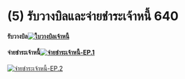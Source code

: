 # (5)    รับวางบิลและจ่ายชำระเจ้าหนี้  640

#### รับวางบิล[![ใบวางบิลเจ้าหนี้](/images/ใบวางบิลเจ้าหนี้.jpg)](/images/ใบวางบิลเจ้าหนี้.jpg)

#### จ่ายชำระเจ้าหนี้[![จ่ายชำระเจ้าหนี้-EP.1](/images/จ่ายชำระเจ้าหนี้-EP.1.jpg)](/images/จ่ายชำระเจ้าหนี้-EP.1.jpg)
[![จ่ายชำระเจ้าหนี้-EP.2](/images/จ่ายชำระเจ้าหนี้-EP.2.jpg)](/images/จ่ายชำระเจ้าหนี้-EP.2.jpg)

       

